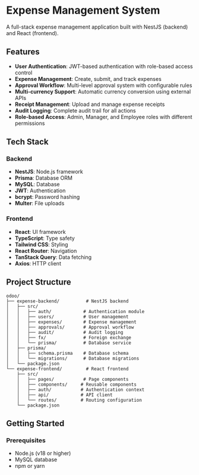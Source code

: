 # Expense Management System

A full-stack expense management application built with NestJS (backend) and React (frontend).

## Features

- **User Authentication**: JWT-based authentication with role-based access control
- **Expense Management**: Create, submit, and track expenses
- **Approval Workflow**: Multi-level approval system with configurable rules
- **Multi-currency Support**: Automatic currency conversion using external APIs
- **Receipt Management**: Upload and manage expense receipts
- **Audit Logging**: Complete audit trail for all actions
- **Role-based Access**: Admin, Manager, and Employee roles with different permissions

## Tech Stack

### Backend
- **NestJS**: Node.js framework
- **Prisma**: Database ORM
- **MySQL**: Database
- **JWT**: Authentication
- **bcrypt**: Password hashing
- **Multer**: File uploads

### Frontend
- **React**: UI framework
- **TypeScript**: Type safety
- **Tailwind CSS**: Styling
- **React Router**: Navigation
- **TanStack Query**: Data fetching
- **Axios**: HTTP client

## Project Structure

```
odoo/
├── expense-backend/          # NestJS backend
│   ├── src/
│   │   ├── auth/            # Authentication module
│   │   ├── users/           # User management
│   │   ├── expenses/        # Expense management
│   │   ├── approvals/       # Approval workflow
│   │   ├── audit/           # Audit logging
│   │   ├── fx/              # Foreign exchange
│   │   └── prisma/          # Database service
│   ├── prisma/
│   │   ├── schema.prisma    # Database schema
│   │   └── migrations/      # Database migrations
│   └── package.json
└── expense-frontend/         # React frontend
    ├── src/
    │   ├── pages/           # Page components
    │   ├── components/     # Reusable components
    │   ├── auth/           # Authentication context
    │   ├── api/            # API client
    │   └── routes/         # Routing configuration
    └── package.json
```

## Getting Started

### Prerequisites

- Node.js (v18 or higher)
- MySQL database
- npm or yarn
